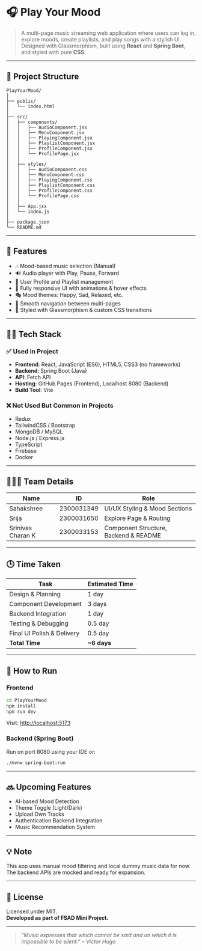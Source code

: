 
# 🎧 Play Your Mood

> A multi-page music streaming web application where users can log in, explore moods, create playlists, and play songs with a stylish UI.  
> Designed with Glassmorphism, built using **React** and **Spring Boot**, and styled with pure **CSS**.

---

## 📁 Project Structure

```
PlayYourMood/
│
├── public/
│   └── index.html
│
├── src/
│   ├── components/
│   │   ├── AudioComponent.jsx
│   │   ├── MenuComponent.jsx
│   │   ├── PlayingComponent.jsx
│   │   ├── PlaylistComponent.jsx
│   │   ├── ProfileComponent.jsx
│   │   └── ProfilePage.jsx
│   │
│   ├── styles/
│   │   ├── AudioComponent.css
│   │   ├── MenuComponent.css
│   │   ├── PlayingComponent.css
│   │   ├── PlaylistComponent.css
│   │   ├── ProfileComponent.css
│   │   └── ProfilePage.css
│   │
│   ├── App.jsx
│   └── index.js
│
├── package.json
└── README.md
```

---

## 🌟 Features

- 🎶 Mood-based music selection (Manual)
- 🔊 Audio player with Play, Pause, Forward
- 🧑 User Profile and Playlist management
- 🎨 Fully responsive UI with animations & hover effects
- 🎭 Mood themes: Happy, Sad, Relaxed, etc.
- 🚀 Smooth navigation between multi-pages
- 🎵 Styled with Glassmorphism & custom CSS transitions

---

## 🧑‍💻 Tech Stack

### ✅ Used in Project
- **Frontend**: React, JavaScript (ES6), HTML5, CSS3 (no frameworks)
- **Backend**: Spring Boot (Java)
- **API**: Fetch API
- **Hosting**: GitHub Pages (Frontend), Localhost 8080 (Backend)
- **Build Tool**: Vite

### ❌ Not Used But Common in Projects
- Redux
- TailwindCSS / Bootstrap
- MongoDB / MySQL
- Node.js / Express.js
- TypeScript
- Firebase
- Docker

---

## 🧑‍🤝‍🧑 Team Details

| Name               | ID          | Role                           |
|--------------------|-------------|--------------------------------|
| Sahakshree         | 2300031349  | UI/UX Styling & Mood Sections |
| Srija              | 2300031650  | Explore Page & Routing        |
| Srinivas Charan K  | 2300033153  | Component Structure, Backend & README |

---

## 🕒 Time Taken

| Task                       | Estimated Time |
|----------------------------|----------------|
| Design & Planning          | 1 day          |
| Component Development      | 3 days         |
| Backend Integration        | 1 day          |
| Testing & Debugging        | 0.5 day        |
| Final UI Polish & Delivery | 0.5 day        |
| **Total Time**             | **~6 days**    |

---

## 🔧 How to Run

### Frontend

```bash
cd PlayYourMood
npm install
npm run dev
```

Visit: [http://localhost:5173](http://localhost:5173)

### Backend (Spring Boot)

Run on port 8080 using your IDE or:

```bash
./mvnw spring-boot:run
```

---

## 🔜 Upcoming Features

- AI-based Mood Detection
- Theme Toggle (Light/Dark)
- Upload Own Tracks
- Authentication Backend Integration
- Music Recommendation System

---

## 💡 Note

This app uses manual mood filtering and local dummy music data for now.  
The backend APIs are mocked and ready for expansion.

---

## 📜 License

Licensed under MIT.  
**Developed as part of FSAD Mini Project.**

---

> _“Music expresses that which cannot be said and on which it is impossible to be silent.” – Victor Hugo_
